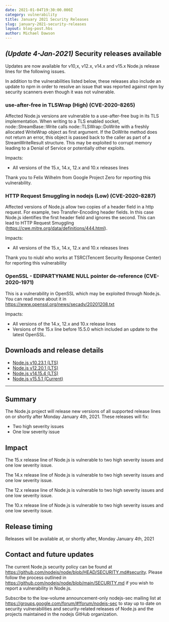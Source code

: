 ```yaml
---
date: 2021-01-04T19:30:00.000Z
category: vulnerability
title: January 2021 Security Releases
slug: january-2021-security-releases
layout: blog-post.hbs
author: Michael Dawson
---
```


## _(Update 4-Jan-2021)_ Security releases available

Updates are now available for v10,x, v12.x, v14.x and v15.x Node.js release lines for the following issues.

In addition to the vulnerabilities listed below, these releases also include an update to npm in order to resolve an issue that was reported against npm by security scanners even though it was not vulnerable.

### use-after-free in TLSWrap (High) (CVE-2020-8265)

Affected Node.js versions are vulnerable to a use-after-free bug in its TLS implementation.
When writing to a TLS enabled socket, node::StreamBase::Write calls node::TLSWrap::DoWrite
with a freshly allocated WriteWrap object as first argument. If the DoWrite method
does not return an error, this object is passed back to the caller as part of a
StreamWriteResult structure. This may be exploited to corrupt memory leading to a Denial of Service or potentially other exploits.

Impacts:

- All versions of the 15.x, 14.x, 12.x and 10.x releases lines

Thank you to Felix Wilhelm from Google Project Zero for reporting this vulnerability.

### HTTP Request Smuggling in nodejs (Low) (CVE-2020-8287)

Affected versions of Node.js allow two copies of a header field in a http request. For example, two Transfer-Encoding header fields. In this case Node.js identifies the first header field and ignores the second. This can lead to HTTP Request Smuggling (https://cwe.mitre.org/data/definitions/444.html).

Impacts:

- All versions of the 15.x, 14.x, 12.x and 10.x releases lines

Thank you to niubl who works at TSRC(Tencent Security Response Center) for reporting this vulnerability

### OpenSSL - EDIPARTYNAME NULL pointer de-reference (CVE-2020-1971)

This is a vulnerability in OpenSSL which may be exploited through Node.js. You can read more about it in
https://www.openssl.org/news/secadv/20201208.txt

Impacts:

- All versions of the 14.x, 12.x and 10.x release lines
- Versions of the 15.x line before 15.5.0 which included an update to the latest OpenSSL.

## Downloads and release details

- [Node.js v10.23.1 (LTS)](https://nodejs.org/en/blog/release/v10.23.1/)
- [Node.js v12.20.1 (LTS)](https://nodejs.org/en/blog/release/v12.20.1/)
- [Node.js v14.15.4 (LTS)](https://nodejs.org/en/blog/release/v14.15.4/)
- [Node.js v15.5.1 (Current)](https://nodejs.org/en/blog/release/v15.5.1/)

---

## Summary

The Node.js project will release new versions of all supported release lines on or shortly after Monday January 4th, 2021.
These releases will fix:

- Two high severity issues
- One low severity issue

## Impact

The 15.x release line of Node.js is vulnerable to two high severity issues and one low severity issue.

The 14.x release line of Node.js is vulnerable to two high severity issues and one low severity issue.

The 12.x release line of Node.js is vulnerable to two high severity issues and one low severity issue.

The 10.x release line of Node.js is vulnerable to two high severity issues and one low severity issue.

## Release timing

Releases will be available at, or shortly after, Monday January 4th, 2021

## Contact and future updates

The current Node.js security policy can be found at https://github.com/nodejs/node/blob/HEAD/SECURITY.md#security. Please follow the process outlined in https://github.com/nodejs/node/blob/main/SECURITY.md if you wish to report a vulnerability in Node.js.

Subscribe to the low-volume announcement-only nodejs-sec mailing list at https://groups.google.com/forum/#!forum/nodejs-sec to stay up to date on security vulnerabilities and security-related releases of Node.js and the projects maintained in the nodejs GitHub organization.
